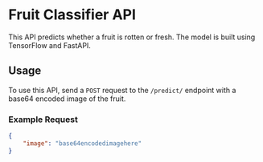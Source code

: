 # Fruit Classifier API

This API predicts whether a fruit is rotten or fresh. The model is built using TensorFlow and FastAPI.

## Usage

To use this API, send a `POST` request to the `/predict/` endpoint with a base64 encoded image of the fruit.

### Example Request

```json
{
    "image": "base64encodedimagehere"
}

